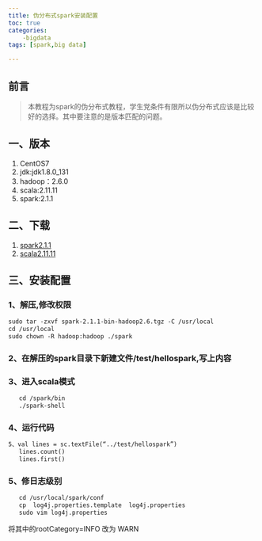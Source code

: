 ```yaml
---
title: 伪分布式spark安装配置
toc: true
categories:
    -bigdata
tags: [spark,big data]

---
```



## 前言
>本教程为spark的伪分布式教程，学生党条件有限所以伪分布式应该是比较好的选择。其中要注意的是版本匹配的问题。

<!--more-->

## 一、版本
1. CentOS7
2. jdk:jdk1.8.0_131
2. hadoop：2.6.0
3. scala:2.11.11
4. spark:2.1.1

## 二、下载
1. [spark2.1.1](http://spark.apache.org/downloads.html)
2. [scala2.11.11](http://www.scala-lang.org/download/all.html)

## 三、安装配置

### 1、解压,修改权限
```markdown
sudo tar -zxvf spark-2.1.1-bin-hadoop2.6.tgz -C /usr/local
cd /usr/local
sudo chown -R hadoop:hadoop ./spark
```
### 2、在解压的spark目录下新建文件/test/hellospark,写上内容

### 3、进入scala模式

```markdown
   cd /spark/bin
   ./spark-shell
```

### 4、运行代码

```markdown
5、val lines = sc.textFile(“../test/hellospark”)
   lines.count()
   lines.first()
```

### 5、修日志级别
```markdown
   cd /usr/local/spark/conf
   cp  log4j.properties.template  log4j.properties   
   sudo vim log4j.properties
```
   将其中的rootCategory=INFO 改为 WARN
